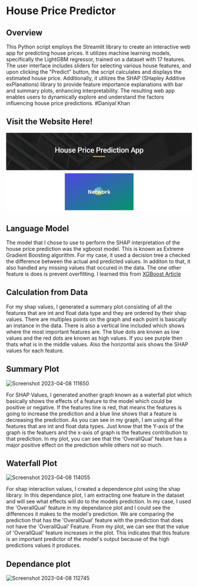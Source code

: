 # House Price Predictor

## Overview
This Python script employs the Streamlit library to create an interactive web app for predicting house prices. It utilizes machine learning models, specifically the LightGBM regressor, trained on a dataset with 17 features. The user interface includes sliders for selecting various house features, and upon clicking the "Predict" button, the script calculates and displays the estimated house price. Additionally, it utilizes the SHAP (SHapley Additive exPlanations) library to provide feature importance explanations with bar and summary plots, enhancing interpretability. The resulting web app enables users to dynamically explore and understand the factors influencing house price predictions.
#Daniyal Khan

## Visit the Website Here!
[![House Price Prediction App](Website.png)](https://huggingface.co/spaces/dani101/milestone-3_Streamlit-App)

## Language Model
The model that I chose to use to perform the SHAP interpretation of the house price prediction was the xgboost model. This is known as Extreme Gradient Boosting algorithm. For my case, it used a decision tree a checked the difference between the actual and predicted values. In additon to that, it also handled any missing values that occured in the data. The one other feature is does is prevent overfitting. I learned this from [XGBoost Article](https://machinelearningmastery.com/gentle-introduction-xgboost-applied-machine-learning/)


## Calculation from Data
For my shap values, I generated a summary plot consisting of all the features that are int and float data type and they are ordered by their shap values. There are multiples points on the graph and each point is basically an instance in the data. There is also a vertical line included which shows where the most important features are. The blue dots are known as low values and the red dots are known as high values. If you see purple then thats what is in the middle values. Also the horizontal axis shows the SHAP values for each feature.

## Summary Plot
![Screenshot 2023-04-08 111650](https://user-images.githubusercontent.com/123338238/230729110-a6cb33bf-7b62-49b6-ad15-7e2fb5aeb34a.png)

For SHAP Values, I generated another graph known as a waterfall plot which basically shows the effects of a feature to the model which could be positive or negative. If the features line is red, that means the features is going to increase the prediction and a blue line shows that a feature is decreasing the prediction. As you can see in my graph, I am using all the features that are int and float data types. Just know that the Y-axis of the graph is the featuers and the x-axis of graph is the features contribution to that prediction. In my plot, you can see that the 'OverallQual' feature has a major positive effect on the prediction while others not so much.

## Waterfall Plot 
![Screenshot 2023-04-08 114055](https://user-images.githubusercontent.com/123338238/230730485-4508eedc-9914-47d2-a022-ac7213bee57f.png)


For shap interaction values, I created a dependence plot using the shap library. In this dependance plot, I am extracting one feature in the dataset and will see what effects will do to the models prediction. In my case, I used the 'OverallQual' feature in my dependance plot and I could see the differences it makes to the model's prediction. We are comparing the prediction that has the 'OverallQual' feature with the prediction that does not have the 'OverallQual' Feature. From my plot, we can see that the value of 'OverallQual' feature increases in the plot. This indicates that this feature is an important predictor of the model's output because of the high predictions values it produces.


## Dependance plot
![Screenshot 2023-04-08 112745](https://user-images.githubusercontent.com/123338238/230729730-b6b880c1-0c14-47a4-b886-92510fab88e7.png)



